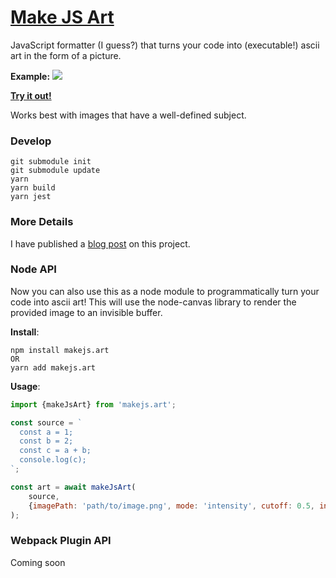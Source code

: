 # [Make JS Art](https://makejs.art/)

JavaScript formatter (I guess?) that turns your code into (executable!) ascii
art in the form of a picture.

**Example:**
![](example.gif)

**[Try it out!](https://makejs.art/)**

Works best with images that have a well-defined subject.

### Develop

```
git submodule init
git submodule update
yarn
yarn build
yarn jest
```

### More Details

I have published a [blog post](https://pelmers.com/making-javascript-art/) on this project.

### Node API
Now you can also use this as a node module to programmatically turn your code into ascii art!
This will use the node-canvas library to render the provided image to an invisible buffer.

**Install**:
```
npm install makejs.art
OR
yarn add makejs.art
```

**Usage**:
```js
import {makeJsArt} from 'makejs.art';

const source = `
  const a = 1;
  const b = 2;
  const c = a + b;
  console.log(c);
`;

const art = await makeJsArt(
    source,
    {imagePath: 'path/to/image.png', mode: 'intensity', cutoff: 0.5, invert: false}
);
```

### Webpack Plugin API

Coming soon
